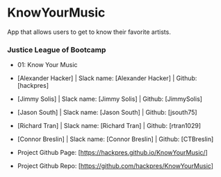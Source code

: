 # KnowYourMusic
App that allows users to get to know their favorite artists.

### Justice League of Bootcamp
* 01: Know Your Music
* [Alexander Hacker] | Slack name: [Alexander Hacker] | Github: [hackpres]
* [Jimmy Solis] | Slack name: [Jimmy Solis] | Github: [JimmySolis]
* [Jason South] | Slack name: [Jason South] | Github: [jsouth75]
* [Richard Tran] | Slack name: [Richard Tran] | Github: [rtran1029]
* [Connor Breslin] | Slack name: [Connor Breslin] | Github: [CTBreslin]

* Project Github Page: [https://hackpres.github.io/KnowYourMusic/]
* Project Github Repo: [https://github.com/hackpres/KnowYourMusic]